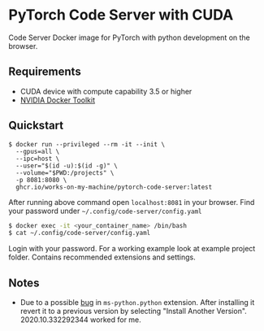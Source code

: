 # PyTorch Code Server with CUDA
Code Server Docker image for PyTorch with python development on the browser. 

## Requirements
- CUDA device with compute capability 3.5 or higher
- [NVIDIA Docker Toolkit](https://github.com/ghokun/nvidia-docker-host)


## Quickstart
```
$ docker run --privileged --rm -it --init \
  --gpus=all \
  --ipc=host \
  --user="$(id -u):$(id -g)" \
  --volume="$PWD:/projects" \
  -p 8081:8080 \
  ghcr.io/works-on-my-machine/pytorch-code-server:latest
```
After running above command open `localhost:8081` in your browser. Find your password under `~/.config/code-server/config.yaml`
```bash
$ docker exec -it <your_container_name> /bin/bash
$ cat ~/.config/code-server/config.yaml
```
Login with your password. For a working example look at example project folder. Contains recommended extensions and settings.
## Notes
- Due to a possible [bug](https://github.com/cdr/code-server/issues/2514) in `ms-python.python` extension. After installing it revert it to a previous version by selecting "Install Another Version". 2020.10.332292344 worked for me.
